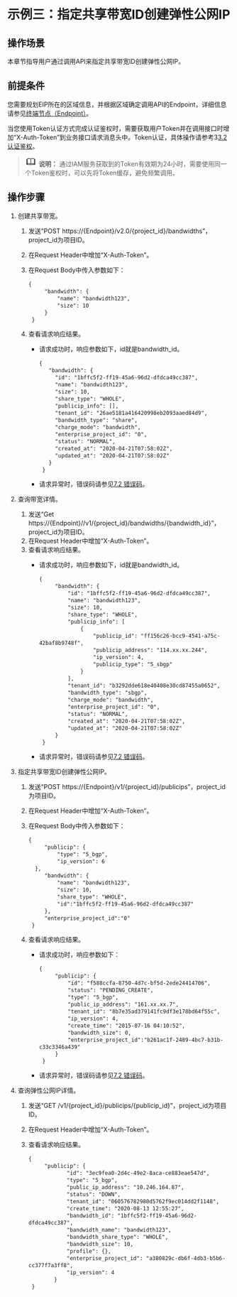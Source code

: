 # 示例三：指定共享带宽ID创建弹性公网IP<a name="eip_apieg_0001"></a>

## 操作场景<a name="section142267511571"></a>

本章节指导用户通过调用API来指定共享带宽ID创建弹性公网IP。

## 前提条件<a name="section10234151977"></a>

您需要规划EIP所在的区域信息，并根据区域确定调用API的Endpoint，详细信息请参见[终端节点（Endpoint）](终端节点（Endpoint）.md)。

当您使用Token认证方式完成认证鉴权时，需要获取用户Token并在调用接口时增加“X-Auth-Token”到业务接口请求消息头中。Token认证，具体操作请参考3[3.2 认证鉴权](认证鉴权.md)。

>![](public_sys-resources/icon-note.gif) **说明：** 
>通过IAM服务获取到的Token有效期为24小时，需要使用同一个Token鉴权时，可以先将Token缓存，避免频繁调用。

## 操作步骤<a name="section12608714143014"></a>

1.  创建共享带宽。
    1.  发送“POST https://\{Endpoint\}/v2.0/\{project\_id\}/bandwidths”，project\_id为项目ID。
    2.  在Request Header中增加“X-Auth-Token”。
    3.  在Request Body中传入参数如下：

        ```
        { 
             "bandwidth": { 
                 "name": "bandwidth123", 
                 "size": 10
             } 
         }
        ```

    4.  查看请求响应结果。
        -   请求成功时，响应参数如下，id就是bandwidth\_id。

            ```
            { 
               "bandwidth": { 
                 "id": "1bffc5f2-ff19-45a6-96d2-dfdca49cc387", 
                 "name": "bandwidth123", 
                 "size": 10, 
                 "share_type": "WHOLE", 
                 "publicip_info": [], 
                 "tenant_id": "26ae5181a416420998eb2093aaed84d9", 
                 "bandwidth_type": "share", 
                 "charge_mode": "bandwidth", 
                 "enterprise_project_id": "0", 
                 "status": "NORMAL", 
                 "created_at": "2020-04-21T07:58:02Z",  
                 "updated_at": "2020-04-21T07:58:02Z"  
               } 
             }
            ```

        -   请求异常时，错误码请参见[7.2 错误码](错误码.md)。

2.  查询带宽详情。
    1.  发送“Get https://\{Endpoint\}//v1/\{project\_id\}/bandwidths/\{bandwidth\_id\}”，project\_id为项目ID。
    2.  在Request Header中增加“X-Auth-Token”。
    3.  查看请求响应结果。
        -   请求成功时，响应参数如下，id就是bandwidth\_id。

            ```
            { 
                 "bandwidth": { 
                     "id": "1bffc5f2-ff19-45a6-96d2-dfdca49cc387", 
                     "name": "bandwidth123", 
                     "size": 10, 
                     "share_type": "WHOLE", 
                     "publicip_info": [ 
                         { 
                             "publicip_id": "ff156c26-bcc9-4541-a75c-42baf8b9748f", 
                             "publicip_address": "114.xx.xx.244", 
                             "ip_version": 4, 
                             "publicip_type": "5_sbgp" 
                         } 
                     ], 
                     "tenant_id": "b3292dde618e40408e30cd87455a0652", 
                     "bandwidth_type": "sbgp", 
                     "charge_mode": "bandwidth", 
                     "enterprise_project_id": "0", 
                     "status": "NORMAL", 
                     "created_at": "2020-04-21T07:58:02Z", 
                     "updated_at": "2020-04-21T07:58:02Z" 
                 } 
             }
            ```

        -   请求异常时，错误码请参见[7.2 错误码](错误码.md)。

3.  指定共享带宽ID创建弹性公网IP。
    1.  发送“POST https://\{Endpoint\}/v1/\{project\_id\}/publicips”，project\_id为项目ID。
    2.  在Request Header中增加“X-Auth-Token”。
    3.  在Request Body中传入参数如下：

        ```
        {     
             "publicip": {         
                 "type": "5_bgp",         
                 "ip_version": 6        
          },    
             "bandwidth": {        
                 "name": "bandwidth123",        
                 "size": 10,         
                 "share_type": "WHOLE", 
                 "id":"1bffc5f2-ff19-45a6-96d2-dfdca49cc387" 
             },          
             "enterprise_project_id":"0"   
         }
        ```

    4.  查看请求响应结果。
        -   请求成功时，响应参数如下：

            ```
            { 
                 "publicip": { 
                     "id": "f588ccfa-8750-4d7c-bf5d-2ede24414706", 
                     "status": "PENDING_CREATE", 
                     "type": "5_bgp", 
                     "public_ip_address": "161.xx.xx.7", 
                     "tenant_id": "8b7e35ad379141fc9df3e178bd64f55c", 
                     "ip_version": 4, 
                     "create_time": "2015-07-16 04:10:52", 
                     "bandwidth_size": 0, 
                     "enterprise_project_id":"b261ac1f-2489-4bc7-b31b-c33c3346a439" 
                 } 
             }
            ```

        -   请求异常时，错误码请参见[7.2 错误码](错误码.md)。

4.  查询弹性公网IP详情。
    1.  发送“GET /v1/\{project\_id\}/publicips/\{publicip\_id\}”，project\_id为项目ID。
    2.  在Request Header中增加“X-Auth-Token”。
    3.  查看请求响应结果。

        ```
        { 
             "publicip": {
                    "id": "3ec9fea0-2d4c-49e2-8aca-ce883eae547d",
                    "type": "5_bgp",
                    "public_ip_address": "10.246.164.87",
                    "status": "DOWN",
                    "tenant_id": "060576782980d5762f9ec014dd2f1148",
                    "create_time": "2020-08-13 12:55:27",
                    "bandwidth_id": "1bffc5f2-ff19-45a6-96d2-dfdca49cc387",
                    "bandwidth_name": "bandwidth123",
                    "bandwidth_share_type": "WHOLE",
                    "bandwidth_size": 10,
                    "profile": {},
                    "enterprise_project_id": "a380829c-db6f-4db3-b5b6-cc377f7a3ff8",
                    "ip_version": 4
                }
         }
        ```



